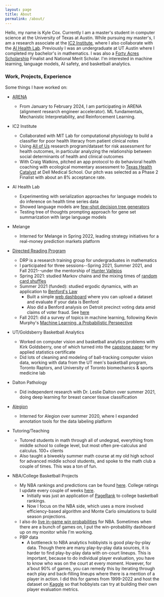 ```yaml
---
layout: page
title: About
permalink: /about/
---
```


Hello, my name is Kyle Cox. Currently I am a master's student in computer science at the University of Texas at Austin. While pursuing my master's, I am a research associate at the [IC2 Institute](https://ic2.utexas.edu), where I also collaborate with the [AI Health Lab](https://aihealth.ischool.utexas.edu). Previously I was an undergraduate at UT Austin where I completed my bachelor's in mathematics. I was also a [Forty Acres Scholarship](https://www.texasexes.org/scholarships/forty-acres-scholars-program) Finalist and National Merit Scholar. I'm interested in machine learning, language models, AI safety, and basketball analytics.

### Work, Projects, Experience
Some things I have worked on:
- [ARENA](https://www.arena.education)
    - From January to February 2024, I am participating in ARENA (alignment research engineer accelerator). ML fundamentals, Mechanistic Interpretability, and Reinforcement Learning.

- IC2 Institute
    - Collaborated with MIT Lab for computational physiology to build a classifier for poor health literacy from patient clinical notes
    - Using [All of Us](https://www.researchallofus.org/about/) research program/dataset for risk assessment for health outcomes, in particular analyzing the relationship between social determinants of health and clinical outcomes
    - With Craig Watkins, pitched an app protocol to do behavioral health coaching with ecological momentary assessment to [Texas Health Catalyst](https://dellmed.utexas.edu/healthscape/collaborative-opportunities/colab/texas-health-catalyst) at Dell Medical School. Our pitch was selected as a Phase 2 Finalist with about an 8% acceptance rate.

- AI Health Lab
    - Experimenting with serialization approaches for language models to do inference on health time series data
    - Showed language models are [few-shot decision tree generators](https://xocelyk.github.io/2023/09/12/language-model-augmented-decision-trees/)
    - Testing tree of thoughts prompting approach for gene set summarization with large language models

- Melange
    - Interned for Melange in Spring 2022, leading strategy initiatives for a real-money prediction markets platform

- [Directed Reading Program](https://web.ma.utexas.edu/users/drp/)
    - DRP is a research training group for undergraduates in mathematics
    - I participated for three sessions--Spring 2021, Summer 2021, and Fall 2021--under the mentorship of [Hunter Vallejos](https://web.ma.utexas.edu/users/vallejos/)
    - Spring 2021: studied Markov chains and the mixing times of [random card shuffles](https://www.quantamagazine.org/persi-diaconis-mixes-math-and-magic-20150414/)
    - Summer 2021 (funded): studied ergodic dynamics, with an application to [Benford's Law](https://en.wikipedia.org/wiki/Benford's_law)
        - Built a simple [web dashboard](https://test-benford.streamlit.app) where you can upload a dataset and evaluate if your data is Benford
        - Also did a Benford analysis on Detroit precinct voting data amid claims of voter fraud. See [here](https://github.com/xocelyk/benford-election-2021/blob/8636ac3448ba4b15bffb6bd4eebf5ad6181f558d/benford.png)
    - Fall 2021: did a survey of topics in machine learning, following Kevin Murphy's [Machine Learning, a Probabilistic Perspective](http://noiselab.ucsd.edu/ECE228/Murphy_Machine_Learning.pdf)

- UT/Goldsberry Basketball Analytics
    - Worked on computer vision and basketball analytics problems with Kirk Goldsberry, one of which turned into the [capstone paper](https://github.com/xocelyk/beyondbinary/blob/main/beyondbinary-final.pdf) for my applied statistics certificate
    - Did lots of cleaning and modeling of ball-tracking computer vision data, working with data from the UT men's basketball program, Toronto Raptors, and University of Toronto biomechanics & sports medicine lab

- Dalton Pathology
    - Did independent research with Dr. Leslie Dalton over summer 2021, doing deep learning for breast cancer tissue classification

- [Alegion](https://www.alegion.com)
    - Interned for Alegion over summer 2020, where I expanded annotation tools for the data labeling platform

- Tutoring/Teaching
    - Tutored students in math through all of undegrad, everything from middle school to college level, but most often pre-calculus and calculus. 100+ clients
    - Also taught a biweekly summer math course at my old high school for advanced middle school students, and spoke to the math club a couple of times. This was a ton of fun.

- NBA/College Basketball Projects
    - My NBA rankings and predictions can be found [here](https://xocelyk.github.io/nba/). College ratings I update every couple of weeks [here](http://www.kyle-cox.com/2022-college-basketball-ratings/).
        - Initially was just an application of [PageRank](https://www2.math.upenn.edu/~kazdan/312S14/Notes/Perron-Frobenius-football-SIAM1993.pdf) to college basketball rankings.
        - Now I focus on the NBA side, which uses a more involved efficiency-based algorithm and Monte Carlo simulations to build season projections.
    - I also do [live in-game win probabilities](https://nba-live-probability.streamlit.app) for NBA. Sometimes when there are a bunch of games on, I put the win-probability dashboard up on my monitor while I'm working.
    - PBP data
        - A bottleneck to NBA analytics hobbyists is good play-by-play data. Though there are many play-by-play data sources, it is harder to find play-by-play data with on-court lineups. This is important, because to do individual player evaluation, you have to know who was on the court at every moment. However, for a'bout 90% of games, you can remedy this by iterating through each play and back-filling lineups where there is a mention of a player in action. I did this for games from 1999-2022 and host the dataset on [Kaggle](https://www.kaggle.com/datasets/xocelyk/nba-pbp) so that hobbyists can try at building their own player evaluation metrics.